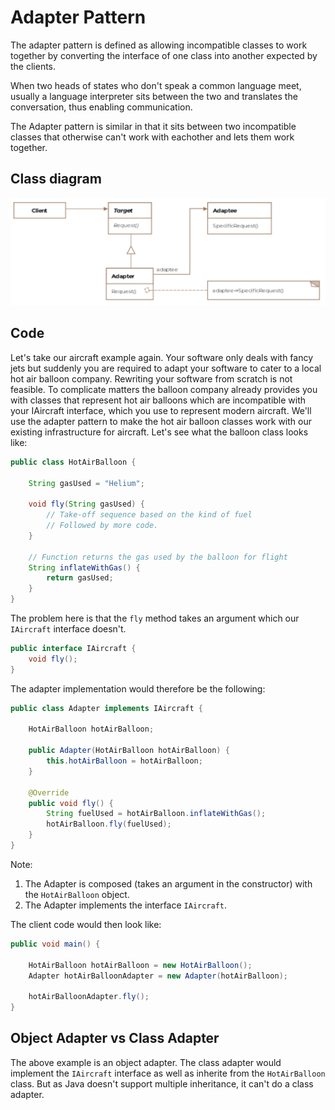 # Adapter Pattern

The adapter pattern is defined as allowing incompatible classes
to work together by converting the interface of one class into
another expected by the clients.

When two heads of states who don't speak a common language meet,
usually a language interpreter sits between the two and translates
the conversation, thus enabling communication. 

The Adapter pattern is similar in that it sits between two incompatible
classes that otherwise can't work with eachother and lets them work
together.

## Class diagram

![Adatper Pattern Class Diagram](adapter_pattern_class_diagram.png)

## Code

Let's take our aircraft example again. Your software only deals with
fancy jets but suddenly you are required to adapt your software to cater
to a local hot air balloon company. Rewriting your software from scratch
is not feasible. To complicate matters the balloon company already
provides you with classes that represent hot air balloons which are
incompatible with your IAircraft interface, which you use to represent
modern aircraft. We'll use the adapter pattern to make the hot air
balloon classes work with our existing infrastructure for aircraft. 
Let's see what the balloon class looks like:

```Java
public class HotAirBalloon {

    String gasUsed = "Helium";

    void fly(String gasUsed) {
        // Take-off sequence based on the kind of fuel
        // Followed by more code.
    }

    // Function returns the gas used by the balloon for flight
    String inflateWithGas() {
        return gasUsed;
    }
}
```

The problem here is that the `fly` method takes an argument which our
`IAircraft` interface doesn't.

```Java
public interface IAircraft {
    void fly();
}
```

The adapter implementation would therefore be the following:
```Java
public class Adapter implements IAircraft {

    HotAirBalloon hotAirBalloon;

    public Adapter(HotAirBalloon hotAirBalloon) {
        this.hotAirBalloon = hotAirBalloon;
    }

    @Override
    public void fly() {
        String fuelUsed = hotAirBalloon.inflateWithGas();
        hotAirBalloon.fly(fuelUsed);
    }
}
```
Note: 
1. The Adapter is composed (takes an argument in the constructor) with
the `HotAirBalloon` object.
1. The Adapter implements the interface `IAircraft`.

The client code would then look like:
```Java
public void main() {

    HotAirBalloon hotAirBalloon = new HotAirBalloon();
    Adapter hotAirBalloonAdapter = new Adapter(hotAirBalloon);

    hotAirBalloonAdapter.fly();
}
```

## Object Adapter vs Class Adapter

The above example is an object adapter.
The class adapter would implement the `IAircraft` interface as well
as inherite from the `HotAirBalloon` class. But as Java doesn't support
multiple inheritance, it can't do a class adapter.



